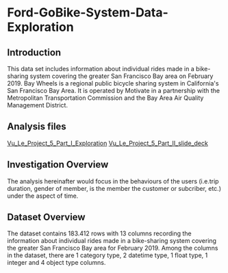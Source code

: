 # Ford-GoBike-System-Data-Exploration

## Introduction

This data set includes information about individual rides made in a bike-sharing system covering the greater San Francisco Bay area on February 2019. Bay Wheels is a regional public bicycle sharing system in California's San Francisco Bay Area. It is operated by Motivate in a partnership with the Metropolitan Transportation Commission and the Bay Area Air Quality Management District.

## Analysis files

[Vu_Le_Project_5_Part_I_Exploration](https://github.com/QuangVu162/Ford-GoBike-System-Data-Exploration/blob/main/Vu_Le_Project_5_Part_I_Exploration.ipynb)
[Vu_Le_Project_5_Part_II_slide_deck](https://github.com/QuangVu162/Ford-GoBike-System-Data-Exploration/blob/main/Vu_Le_Project_5_Part_II_slide_deck.ipynb)

## Investigation Overview

The analysis hereinafter would focus in the behaviours of the users (i.e.trip duration, gender of member, is the member the customer or subcriber, etc.) under the aspect of time.

## Dataset Overview

The dataset contains 183.412 rows with 13 columns recording the information about individual rides made in a bike-sharing system covering the greater San Francisco Bay area for February 2019. Among the columns in the dataset, there are 1 category type, 2 datetime type, 1 float type, 1 integer and 4 object type columns.
